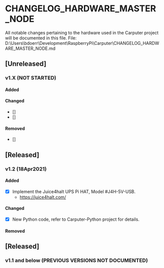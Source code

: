 # CHANGELOG_HARDWARE_MASTER_NODE
All notable changes pertaining to the hardware used in the Carputer project will be documented in this file.
File:  D:\Users\bdoerr\Development\RaspberryPi\Carputer\CHANGELOG_HARDWARE_MASTER_NODE.md


## [Unreleased]
### v1.X (NOT STARTED) 
#### Added
#### Changed
- [] 
- []   
#### Removed
- [] 


## [Released]
### v1.2 (18Apr2021) 
#### Added
- [x] Implement the Juice4halt UPS Pi HAT, Model #J4H-5V-USB.
    - https://juice4halt.com/ 
#### Changed
- [x]  New Python code, refer to Carputer-Python project for details.
#### Removed


## [Released]
### v1.1 and below (PREVIOUS VERSIONS NOT DOCUMENTED) 

